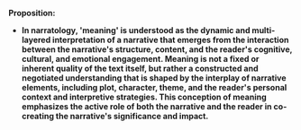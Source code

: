 **Proposition:**  
- **In narratology, 'meaning' is understood as the dynamic and multi-layered interpretation of a narrative that emerges from the interaction between the narrative's structure, content, and the reader's cognitive, cultural, and emotional engagement. Meaning is not a fixed or inherent quality of the text itself, but rather a constructed and negotiated understanding that is shaped by the interplay of narrative elements, including plot, character, theme, and the reader's personal context and interpretive strategies. This conception of meaning emphasizes the active role of both the narrative and the reader in co-creating the narrative's significance and impact.**